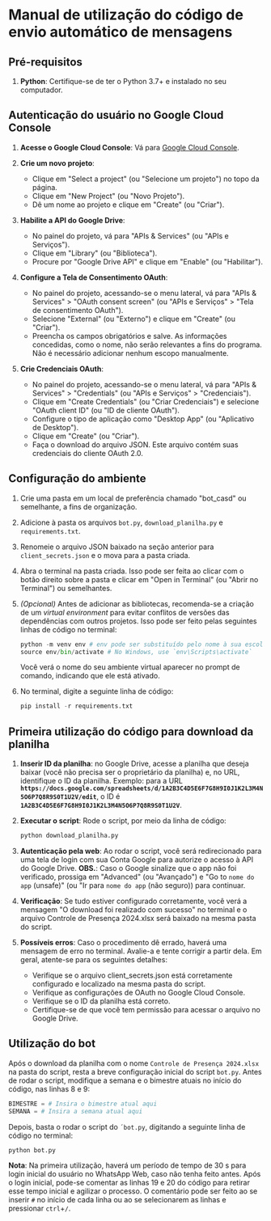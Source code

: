 # Manual de utilização do código de envio automático de mensagens
## Pré-requisitos
1. **Python**: Certifique-se de ter o Python 3.7+ e instalado no seu computador.


## Autenticação do usuário no Google Cloud Console
1. **Acesse o Google Cloud Console**: Vá para [Google Cloud Console](https://console.cloud.google.com/).
   
2. **Crie um novo projeto**:
   - Clique em "Select a project" (ou "Selecione um projeto") no topo da página.
   - Clique em "New Project" (ou "Novo Projeto").
   - Dê um nome ao projeto e clique em "Create" (ou "Criar").
     
3. **Habilite a API do Google Drive**:
   - No painel do projeto, vá para "APIs & Services" (ou "APIs e Serviços").
   - Clique em "Library" (ou "Biblioteca").
   - Procure por "Google Drive API" e clique em "Enable" (ou "Habilitar").
     
4. **Configure a Tela de Consentimento OAuth**:
   - No painel do projeto, acessando-se o menu lateral, vá para "APIs & Services" > "OAuth consent screen" (ou "APIs e Serviços" > "Tela de consentimento OAuth").
   - Selecione "External" (ou "Externo") e clique em "Create" (ou "Criar").
   - Preencha os campos obrigatórios e salve. As informações concedidas, como o nome, não serão relevantes a fins do programa. Não é necessário adicionar nenhum escopo manualmente.
     
5. **Crie Credenciais OAuth**:
   - No painel do projeto, acessando-se o menu lateral, vá para "APIs & Services" > "Credentials" (ou "APIs e Serviços" > "Credenciais").
   - Clique em "Create Credentials" (ou "Criar Credenciais") e selecione "OAuth client ID" (ou "ID de cliente OAuth").
   - Configure o tipo de aplicação como "Desktop App" (ou "Aplicativo de Desktop").
   - Clique em "Create" (ou "Criar").
   - Faça o download do arquivo JSON. Este arquivo contém suas credenciais do cliente OAuth 2.0.


## Configuração do ambiente
1. Crie uma pasta em um local de preferência chamado "bot_casd" ou semelhante, a fins de organização.
   
2. Adicione à pasta os arquivos `bot.py`, `download_planilha.py` e `requirements.txt`.
   
3. Renomeie o arquivo JSON baixado na seção anterior para `client_secrets.json` e o mova para a pasta criada.
   
4. Abra o terminal na pasta criada. Isso pode ser feita ao clicar com o botão direito sobre a pasta e clicar em "Open in Terminal" (ou "Abrir no Terminal") ou semelhantes.
   
5. *(Opcional)* Antes de adicionar as bibliotecas, recomenda-se a criação de um *virtual environment* para evitar conflitos de versões das dependências com outros projetos. Isso pode ser feito pelas seguintes linhas de código no terminal:
   ```python
   python -m venv env # env pode ser substituído pelo nome à sua escolha
   source env/bin/activate # No Windows, use `env\Scripts\activate`
   ```
   Você verá o nome do seu ambiente virtual aparecer no prompt de comando, indicando que ele está ativado.
   
6. No terminal, digite a seguinte linha de código:
   ```python
   pip install -r requirements.txt
   ```


## Primeira utilização do código para download da planilha
1. **Inserir ID da planilha**: no Google Drive, acesse a planilha que deseja baixar (você não precisa ser o proprietário da planilha) e, no URL, identifique o ID da planilha.
   Exemplo: para a URL **`https://docs.google.com/spreadsheets/d/1A2B3C4D5E6F7G8H9I0J1K2L3M4N5O6P7Q8R9S0T1U2V/edit`**, o ID é **`1A2B3C4D5E6F7G8H9I0J1K2L3M4N5O6P7Q8R9S0T1U2V`**.
  
2. **Executar o script**: Rode o script, por meio da linha de código:
   ```python
   python download_planilha.py
   ```
   
3. **Autenticação pela web**: Ao rodar o script, você será redirecionado para uma tela de login com sua Conta Google para autorize o acesso à API do Google Drive.
   **OBS.**: Caso o Google sinalize que o app não foi verificado, prossiga em "Advanced" (ou "Avançado") e "Go to `nome do app` (unsafe)" (ou "Ir para `nome do app` (não seguro)) para continuar.
   
5. **Verificação**: Se tudo estiver configurado corretamente, você verá a mensagem "O download foi realizado com sucesso" no terminal e o arquivo Controle de Presença 2024.xlsx será baixado na mesma pasta do script.
   
6. **Possíveis erros**: Caso o procedimento dê errado, haverá uma mensagem de erro no terminal. Avalie-a e tente corrigir a partir dela. Em geral, atente-se para os seguintes detalhes:
   - Verifique se o arquivo client_secrets.json está corretamente configurado e localizado na mesma pasta do script.
   - Verifique as configurações de OAuth no Google Cloud Console.
   - Verifique se o ID da planilha está correto.
   - Certifique-se de que você tem permissão para acessar o arquivo no Google Drive.
  

## Utilização do bot
Após o download da planilha com o nome `Controle de Presença 2024.xlsx` na pasta do script, resta a breve configuração inicial do script `bot.py`. Antes de rodar o script, modifique a semana e o bimestre atuais no início do código, nas linhas 8 e 9:
```python
BIMESTRE = # Insira o bimestre atual aqui
SEMANA = # Insira a semana atual aqui
```
Depois, basta o rodar o script do `´bot.py`, digitando a seguinte linha de código no terminal:
```python
python bot.py
```
**Nota**: Na primeira utilização, haverá um período de tempo de 30 s para login inicial do usuário no WhatsApp Web, caso não tenha feito antes. Após o login inicial, pode-se comentar as linhas 19 e 20 do código para retirar esse tempo inicial e agilizar o processo. O comentário pode ser feito ao se inserir `#` no início de cada linha ou ao se selecionarem as linhas e pressionar `ctrl`+`/`.
